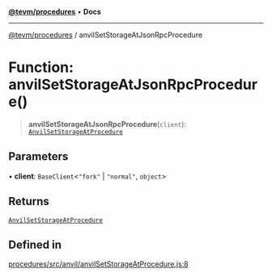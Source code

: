 [**@tevm/procedures**](../README.md) • **Docs**

***

[@tevm/procedures](../globals.md) / anvilSetStorageAtJsonRpcProcedure

# Function: anvilSetStorageAtJsonRpcProcedure()

> **anvilSetStorageAtJsonRpcProcedure**(`client`): [`AnvilSetStorageAtProcedure`](../type-aliases/AnvilSetStorageAtProcedure.md)

## Parameters

• **client**: `BaseClient`\<`"fork"` \| `"normal"`, `object`\>

## Returns

[`AnvilSetStorageAtProcedure`](../type-aliases/AnvilSetStorageAtProcedure.md)

## Defined in

[procedures/src/anvil/anvilSetStorageAtProcedure.js:8](https://github.com/evmts/tevm-monorepo/blob/main/packages/procedures/src/anvil/anvilSetStorageAtProcedure.js#L8)
